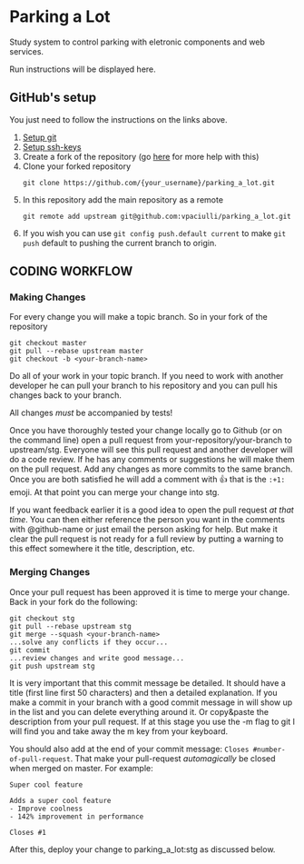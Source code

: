 # Parking a Lot

Study system to control parking with eletronic components and web services.

Run instructions will be displayed here.

## GitHub's setup

You just need to follow the instructions on the links above.

1. [Setup git](https://help.github.com/articles/set-up-git)
2. [Setup ssh-keys](https://help.github.com/articles/generating-ssh-keys)
3. Create a fork of the repository (go [here](https://help.github.com/articles/fork-a-repo) for more help with this)
4. Clone your forked repository
    ````
    git clone https://github.com/{your_username}/parking_a_lot.git
    ````
5. In this repository add the main repository as a remote
    ````
    git remote add upstream git@github.com:vpaciulli/parking_a_lot.git
    ````
6. If you wish you can use `git config push.default current` to make `git push` default to pushing the current branch to origin.

## CODING WORKFLOW

### Making Changes

For every change you will make a topic branch. So in your fork of the repository
````
git checkout master
git pull --rebase upstream master
git checkout -b <your-branch-name>
````

Do all of your work in your topic branch. If you need to work with another developer he can pull your branch to his repository and you can pull his changes back to your branch.

All changes _must_ be accompanied by tests!

Once you have thoroughly tested your change locally go to Github (or on the command line) open a pull request from your-repository/your-branch to upstream/stg. Everyone will
see this pull request and another developer will do a code review. If he has any comments or suggestions he will make them on the pull request. Add any changes as more commits
to the same branch. Once you are both satisfied he will add a comment with :+1: that is the `:+1:` emoji. At that point you can merge your change into stg.

If you want feedback earlier it is a good idea to open the pull request _at that time_. You can then either reference the person you want in the comments with @github-name or just
email the person asking for help. But make it clear the pull request is not ready for a full review by putting a warning to this effect somewhere it the title, description, etc.

### Merging Changes

Once your pull request has been approved it is time to merge your change. Back in your fork do the following:

````
git checkout stg
git pull --rebase upstream stg
git merge --squash <your-branch-name>
...solve any conflicts if they occur...
git commit
...review changes and write good message...
git push upstream stg
````

It is very important that this commit message be detailed. It should have a title (first line first 50 characters) and then a detailed explanation. If you make a commit in your branch
with a good commit message in will show up in the list and you can delete everything around it. Or copy&paste the description from your pull request. If at this stage you use the -m flag
to git I will find you and take away the m key from your keyboard.


You should also add at the end of your commit message: ``Closes #number-of-pull-request``.
That make your pull-request _automagically_ be closed when merged on master.
For example:

````
Super cool feature

Adds a super cool feature
- Improve coolness
- 142% improvement in performance

Closes #1
````

After this, deploy your change to parking_a_lot:stg as discussed below.


